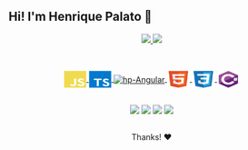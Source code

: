 ## Hi! I'm Henrique Palato 👋

<div align="center">
  <a href="https://github.com/HenriquePalato">
  <img height="180em" src="https://github-readme-stats.vercel.app/api?username=henriquepalato&show_icons=true&theme=dracula&include_all_commits=true&count_private=true"/>
  <img height="180em" src="https://github-readme-stats.vercel.app/api/top-langs/?username=henriquepalato&layout=compact&langs_count=7&theme=dracula"/>
</div>

##

<div align="center" style="display: inline_block"><br>
  <img align="center" alt="hp-Js" height="30" width="40" src="https://raw.githubusercontent.com/devicons/devicon/master/icons/javascript/javascript-plain.svg">
  <img align="center" alt="hp-Ts" height="30" width="40" src="https://raw.githubusercontent.com/devicons/devicon/master/icons/typescript/typescript-plain.svg">
  <img align="center" alt="hp-Angular" height="30" width="40" src="https://user-images.githubusercontent.com/47873590/135457607-de07c702-2acf-4c57-aa9a-abd1d6fea194.png">
  <img align="center" alt="hp-HTML" height="30" width="40" src="https://raw.githubusercontent.com/devicons/devicon/master/icons/html5/html5-original.svg">
  <img align="center" alt="hp-CSS" height="30" width="40" src="https://raw.githubusercontent.com/devicons/devicon/master/icons/css3/css3-original.svg">
  <img align="center" alt="hp-Csharp" height="30" width="40" src="https://raw.githubusercontent.com/devicons/devicon/master/icons/csharp/csharp-original.svg">
</div>

##
 
<div align="center"> 
  <a href="https://www.linkedin.com/in/henriquepalato/" target="_blank"><img src="https://img.shields.io/badge/-LinkedIn-%230077B5?style=for-the-badge&logo=linkedin&logoColor=white" target="_blank"></a>
  <a href="https://youtube.com/@henriquepalato" target="_blank"><img src="https://img.shields.io/badge/YouTube-FF0000?style=for-the-badge&logo=youtube&logoColor=white" target="_blank"></a>
  <a href = "mailto:henrique.palato@gmail.com"><img src="https://img.shields.io/badge/-Gmail-%23333?style=for-the-badge&logo=gmail&logoColor=white" target="_blank"></a>
  <a href="https://www.instagram.com/henriquepalato/" target="_blank"><img src="https://img.shields.io/badge/-Instagram-%23E4405F?style=for-the-badge&logo=instagram&logoColor=white" target="_blank"></a>
 <br>

##

Thanks! :heart:[](url)
</div>
